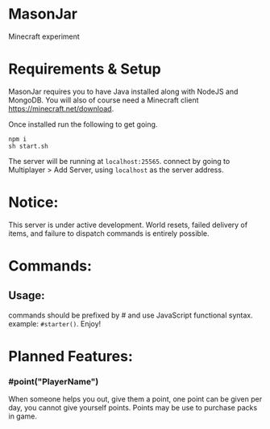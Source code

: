 # MasonJar
Minecraft experiment

# Requirements & Setup
MasonJar requires you to have Java installed along with NodeJS and MongoDB.
You will also of course need a Minecraft client https://minecraft.net/download.

Once installed run the following to get going.

```$
npm i
sh start.sh
```

The server will be running at `localhost:25565`. connect by going to Multiplayer > Add Server, using `localhost` as the server address.

# Notice:
This server is under active development. World resets, failed delivery of items,
and failure to dispatch commands is entirely possible.

# Commands:

## Usage:
commands should be prefixed by # and use JavaScript functional syntax. example:
`#starter()`. Enjoy!

# Planned Features:

### #point("PlayerName")
When someone helps you out, give them a point, one point can be given per day,
you cannot give yourself points. Points may be use to purchase packs in game.

